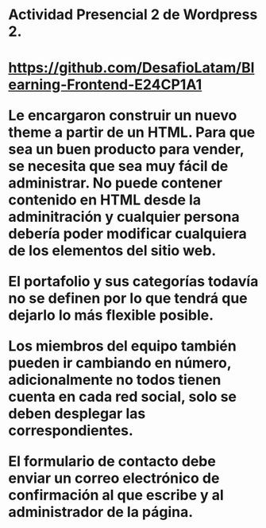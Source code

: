 <h1>Actividad Presencial 2 de Wordpress 2.<h1>

https://github.com/DesafioLatam/Blearning-Frontend-E24CP1A1

Le encargaron construir un nuevo theme a partir de un HTML. Para que sea un buen producto para vender, se necesita que sea muy fácil de administrar. No puede contener contenido en HTML desde la adminitración y cualquier persona debería poder modificar cualquiera de los elementos del sitio web.

El portafolio y sus categorías todavía no se definen por lo que tendrá que dejarlo lo más flexible posible.

Los miembros del equipo también pueden ir cambiando en número, adicionalmente no todos tienen cuenta en cada red social, solo se deben desplegar las correspondientes.

El formulario de contacto debe enviar un correo electrónico de confirmación al que escribe y al administrador de la página.
